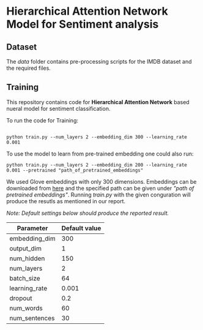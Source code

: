 # Hierarchical Attention Network Model for Sentiment analysis

## Dataset
The *data* folder contains pre-processing scripts for the IMDB dataset and the required files.

## Training

This repository contains code for **Hierarchical Attention Network** based nueral model for sentiment classification.

To run the code for Training:
```

python train.py --num_layers 2 --embedding_dim 300 --learning_rate 0.001
```

To use the model to learn from pre-trained embedding one could also run:

```
python train.py --num_layers 2 --embedding_dim 200 --learning_rate 0.001 --pretrained "path_of_pretrained_embeddings"
```
  
We used Glove embeddings with only 300 dimensions. Embeddings can be downloaded from [here](https://drive.google.com/file/d/1eMaFKiSIrZ9wZ9GvvrIWKliP4tXYAKBt/view?usp=sharing) and the specified path can be given under *"path of pretrained embeddings"*. Running *train.py* with the given conguration will produce the resutls as mentioned in our report.



*Note: Default settings below should produce the reported result.* 

Parameter | Default value
------------|---------------
embedding_dim|300
output_dim | 1
num_hidden | 150
num_layers | 2
batch_size | 64
learning_rate | 0.001
dropout | 0.2
num_words | 60
num_sentences | 30
